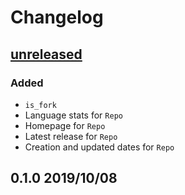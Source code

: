 # Changelog

## [unreleased](https://github.com/spenserblack/github-stats-rs/compare/v0.1.0...master)
### Added
- `is_fork`
- Language stats for `Repo`
- Homepage for `Repo`
- Latest release for `Repo`
- Creation and updated dates for `Repo`

## 0.1.0 2019/10/08

